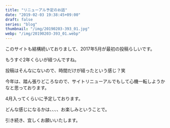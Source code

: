```yaml
---
title: "リニューアル予定のお話"
date: "2019-02-03 19:38:45+09:00"
draft: false
series: "blog"
thumbnail: "/img/20190203-393_01.jpg"
webp: "/img/20190203-393_01.webp"
---
```

このサイトも結構続いておりまして、2017年5月が最初の投稿らしいです。  

もうすぐ2年くらいが経つんですね。  

投稿はそんなにないので、時間だけが経ったという感じ？笑  

今年は、踏ん張りどころなので、サイトリニューアルでもして心機一転しようかなと思っております。  

4月入ってくらいに予定しております。  

どんな感じになるかは、、、、お楽しみということで。  

引き続き、宜しくお願いいたします。  